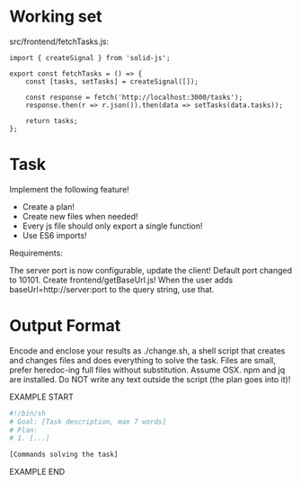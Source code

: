 # Working set

src/frontend/fetchTasks.js:
```
import { createSignal } from 'solid-js';

export const fetchTasks = () => {
    const [tasks, setTasks] = createSignal([]);

    const response = fetch('http://localhost:3000/tasks');
    response.then(r => r.json()).then(data => setTasks(data.tasks));

    return tasks;
};

```


# Task

Implement the following feature!

- Create a plan!
- Create new files when needed!
- Every js file should only export a single function!
- Use ES6 imports!

Requirements:

The server port is now configurable, update the client! Default port changed to 10101. Create frontend/getBaseUrl.js! When the user adds baseUrl=http://server:port to the query string, use that.



# Output Format

Encode and enclose your results as ./change.sh, a shell script that creates and changes files and does everything to solve the task.
Files are small, prefer heredoc-ing full files without substitution.
Assume OSX.
npm and jq are installed.
Do NOT write any text outside the script (the plan goes into it)!


EXAMPLE START

```sh
#!/bin/sh
# Goal: [Task description, max 7 words]
# Plan:
# 1. [...]

[Commands solving the task]
```

EXAMPLE END

